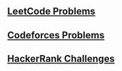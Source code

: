 
## [LeetCode Problems](LeetCode/LeetCode.md)

## [Codeforces Problems](Codeforces/Codeforces.md)

## [HackerRank Challenges](HackerRank/HackerRank.md)